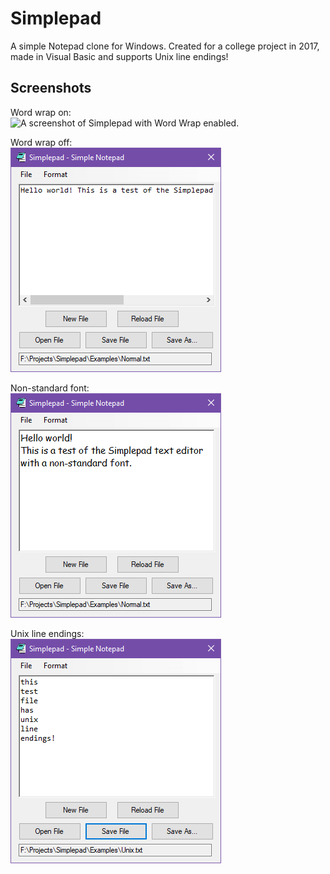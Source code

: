 # Simplepad
A simple Notepad clone for Windows. Created for a college project in 2017, made in Visual Basic and supports Unix line endings!

## Screenshots

Word wrap on:   
![A screenshot of Simplepad with Word Wrap enabled.](/.readme-resources/wrap_enabled.png)

Word wrap off:    
![A screenshot of Simplepad with Word Wrap disabled.](/.readme-resources/wrap_off.png)

Non-standard font:   
![A screenshot of Simplepad with an alternate font.](/.readme-resources/font.png)

Unix line endings:      
![A screenshot of Simplepad with Unix line endings.](/.readme-resources/unix.png)
